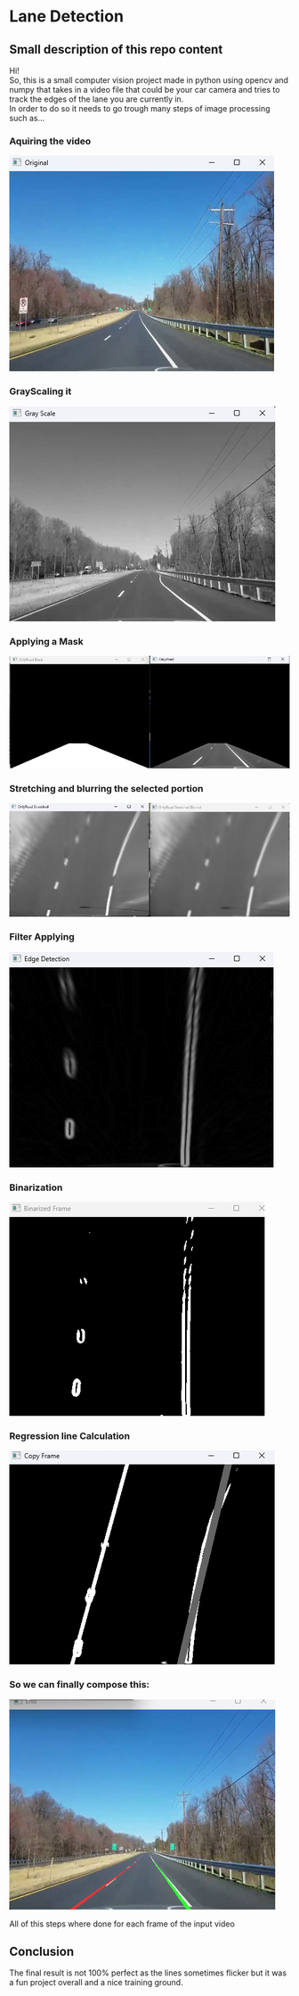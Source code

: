 # Lane Detection

## Small description of this repo content
Hi!<br>
So, this is a small computer vision project made in python using opencv and numpy that takes in a video file that could be your car camera and
tries to track the edges of the lane you are currently in.</br>
In order to do so it needs to go trough many steps of image processing such as...

### Aquiring the video

![in.png](readme_res%2Fin.png)

### GrayScaling it

![grayscale.png](readme_res%2Fgrayscale.png)

### Applying a Mask

![mask.png](readme_res%2Fmask.png)

### Stretching and blurring the selected portion


![stretch_blur.png](readme_res%2Fstretch_blur.png)

### Filter Applying


![filter.png](readme_res%2Ffilter.png)

### Binarization

![binarization.png](readme_res%2Fbinarization.png)


### Regression line Calculation

![copy.png](readme_res%2Fcopy.png)


### So we can finally compose this:
![out.png](readme_res%2Fout.png)

All of this steps where done for each frame of the input video

## Conclusion
The final result is not 100% perfect as the lines sometimes flicker but it was a fun project overall and a nice training ground.
